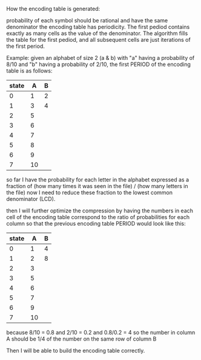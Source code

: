 How the encoding table is generated:

probability of each symbol should be rational and have the same denominator
the encoding table has periodicity. The first pediod contains exactly as many cells as the value of the denominator.
The algorithm fills the table for the first pediod, and all subsequent cells are just iterations of the first period.

Example: given an alphabet of size 2 (a & b) with "a" having a probability of 8/10 and "b" having a probability of 2/10, the first PERIOD of the encoding table is as follows:

| state | A  | B |
|-------|----|---|
| 0     | 1  | 2 |
| 1     | 3  | 4 |
| 2     | 5  |   |
| 3     | 6  |   |
| 4     | 7  |   |
| 5     | 8  |   |
| 6     | 9  |   |
| 7     | 10 |   |

so far I have the probability for each letter in the alphabet expressed as a fraction of (how many times it was seen in the file) / (how many letters in the file)
now I need to reduce these fraction to the lowest common denominator (LCD).

then I will further optimize the compression by having the numbers in each cell of the encoding table correspond to the ratio of probabilities for each column so that the previous encoding table PERIOD would look like this:

| state | A  | B |
|-------|----|---|
| 0     | 1  | 4 |
| 1     | 2  | 8 |
| 2     | 3  |   |
| 3     | 5  |   |
| 4     | 6  |   |
| 5     | 7  |   |
| 6     | 9  |   |
| 7     | 10 |   |

because 8/10 = 0.8 and 2/10 = 0.2 and 0.8/0.2 = 4
so the number in column A should be 1/4 of the number on the same row of column B

Then I will be able to build the encoding table correctly.
